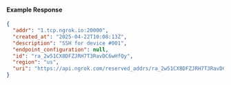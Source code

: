 <!-- Code generated for API Clients. DO NOT EDIT. -->
#### Example Response
```json
{
  "addr": "1.tcp.ngrok.io:20000",
  "created_at": "2025-04-22T10:08:13Z",
  "description": "SSH for device #001",
  "endpoint_configuration": null,
  "id": "ra_2w51CX8DFZJRH7T3RavDC6wHfQy",
  "region": "us",
  "uri": "https://api.ngrok.com/reserved_addrs/ra_2w51CX8DFZJRH7T3RavDC6wHfQy"
}
